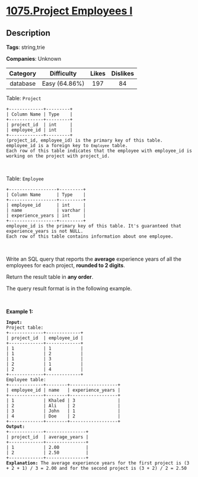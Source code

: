 # [1075.Project Employees I](https://leetcode.com/problems/project-employees-i/description/)

## Description

**Tags**: string,trie

**Companies**: Unknown

| Category |  Difficulty   | Likes | Dislikes |
| :------: | :-----------: | :---: | :------: |
| database | Easy (64.86%) |  197  |    84    |

<p>Table: <code>Project</code></p>
<pre><code>+-------------+---------+
| Column Name | Type    |
+-------------+---------+
| project_id  | int     |
| employee_id | int     |
+-------------+---------+
(project_id, employee_id) is the primary key of this table.
employee_id is a foreign key to <code>Employee</code> table.
Each row of this table indicates that the employee with employee_id is working on the project with project_id.</code></pre>
<p>&nbsp;</p>
<p>Table: <code>Employee</code></p>
<pre><code>+------------------+---------+
| Column Name      | Type    |
+------------------+---------+
| employee_id      | int     |
| name             | varchar |
| experience_years | int     |
+------------------+---------+
employee_id is the primary key of this table. It&#39;s guaranteed that experience_years is not NULL.
Each row of this table contains information about one employee.</code></pre>
<p>&nbsp;</p>
<p>Write an SQL query that reports the <strong>average</strong> experience years of all the employees for each project, <strong>rounded to 2 digits</strong>.</p>
<p>Return the result table in <strong>any order</strong>.</p>
<p>The query result format is in the following example.</p>
<p>&nbsp;</p>
<p><strong class="example">Example 1:</strong></p>
<pre><code><strong>Input:</strong> 
Project table:
+-------------+-------------+
| project_id  | employee_id |
+-------------+-------------+
| 1           | 1           |
| 1           | 2           |
| 1           | 3           |
| 2           | 1           |
| 2           | 4           |
+-------------+-------------+
Employee table:
+-------------+--------+------------------+
| employee_id | name   | experience_years |
+-------------+--------+------------------+
| 1           | Khaled | 3                |
| 2           | Ali    | 2                |
| 3           | John   | 1                |
| 4           | Doe    | 2                |
+-------------+--------+------------------+
<strong>Output:</strong> 
+-------------+---------------+
| project_id  | average_years |
+-------------+---------------+
| 1           | 2.00          |
| 2           | 2.50          |
+-------------+---------------+
<strong>Explanation:</strong> The average experience years for the first project is (3 + 2 + 1) / 3 = 2.00 and for the second project is (3 + 2) / 2 = 2.50</code></pre>
